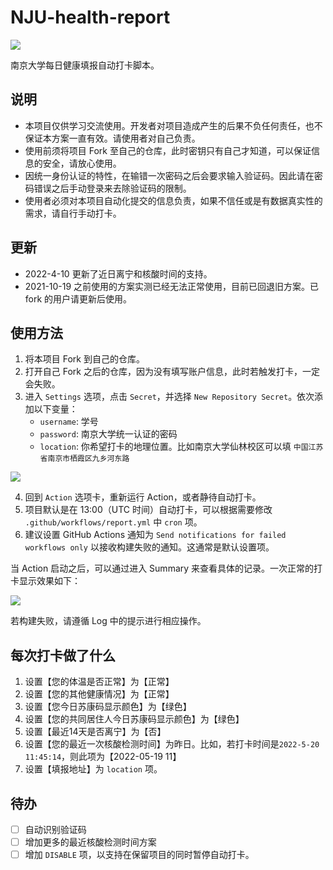 # NJU-health-report
![](https://img.shields.io/badge/language-python-brightgreen)

南京大学每日健康填报自动打卡脚本。

## 说明
- 本项目仅供学习交流使用。开发者对项目造成产生的后果不负任何责任，也不保证本方案一直有效。请使用者对自己负责。
- 使用前须将项目 Fork 至自己的仓库，此时密钥只有自己才知道，可以保证信息的安全，请放心使用。 
- 因统一身份认证的特性，在输错一次密码之后会要求输入验证码。因此请在密码错误之后手动登录来去除验证码的限制。
- 使用者必须对本项目自动化提交的信息负责，如果不信任或是有数据真实性的需求，请自行手动打卡。

## 更新
- 2022-4-10 更新了近日离宁和核酸时间的支持。 
- 2021-10-19 之前使用的方案实测已经无法正常使用，目前已回退旧方案。已 fork 的用户请更新后使用。

## 使用方法
1. 将本项目 Fork 到自己的仓库。
2. 打开自己 Fork 之后的仓库，因为没有填写账户信息，此时若触发打卡，一定会失败。
3. 进入 `Settings` 选项，点击 `Secret`，并选择 `New Repository Secret`。依次添加以下变量：
   - `username`: 学号
   - `password`: 南京大学统一认证的密码
   - `location`: 你希望打卡的地理位置。比如南京大学仙林校区可以填 `中国江苏省南京市栖霞区九乡河东路`

![](img/1.png)

4. 回到 `Action` 选项卡，重新运行 Action，或者静待自动打卡。
5. 项目默认是在 13:00（UTC 时间）自动打卡，可以根据需要修改 `.github/workflows/report.yml` 中 `cron` 项。
6. 建议设置 GitHub Actions 通知为 `Send notifications for failed workflows only` 以接收构建失败的通知。这通常是默认设置项。

当 Action 启动之后，可以通过进入 Summary 来查看具体的记录。一次正常的打卡显示效果如下：

![](img/2.png)

若构建失败，请遵循 Log 中的提示进行相应操作。

## 每次打卡做了什么
1. 设置【您的体温是否正常】为【正常】
2. 设置【您的其他健康情况】为【正常】
3. 设置【您今日苏康码显示颜色】为【绿色】
4. 设置【您的共同居住人今日苏康码显示颜色】为【绿色】
5. 设置【最近14天是否离宁】为【否】
6. 设置【您的最近一次核酸检测时间】为昨日。比如，若打卡时间是`2022-5-20 11:45:14`，则此项为【2022-05-19 11】
7. 设置【填报地址】为 `location` 项。 

## 待办
- [ ] 自动识别验证码
- [ ] 增加更多的最近核酸检测时间方案
- [ ] 增加 `DISABLE` 项，以支持在保留项目的同时暂停自动打卡。